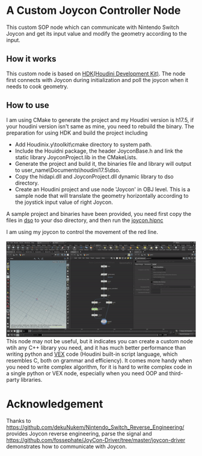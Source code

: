 # A Custom Joycon Controller Node
This custom SOP node which can communicate with Nintendo Switch Joycon and get its input value and modify the geometry according to the input.

## How it works
This custom node is based on [HDK(Houdini Development Kit)](https://www.sidefx.com/docs/hdk/). The node first connects with Joycon during initialization and poll the joycon when it needs to cook geometry.

## How to use
I am using CMake to generate the project and my Houdini version is h17.5, if your houdini version isn't same as mine, you need to rebuild the binary. 
The preparation for using HDK and build the project including 

* Add Houdinix.y\toolkit\cmake directory to system path.
* Include the Houidni package, the header JoyconBase.h and link the static library JoyconProject.lib in the CMakeLists.
* Generate the project and build it, the binaries file and library will output to user_name\Documents\houdini17.5\dso.
* Copy the hidapi.dll and JoyconProject.dll dynamic library to dso directory.
* Create an Houdini project and use node 'Joycon' in OBJ level. This is a sample node that will translate the geometry horizontally according to the joystick input value of right Joycon.

A sample project and binaries have been provided, you need first copy the files in [dso](/Houdini_Project/Plugins/Joycon_Custom_Node/dso) to your dso directory, and then run the [joycon.hipnc](/Houdini_Project/Plugins/Joycon_Custom_Node/joycon.hipnc)

I am using my joycon to control the movement of the red line.<br /><br />
![joycon_plugin](/Houdini_Project/Plugins/Joycon_Custom_Node/joycon_plugin.gif)
<br />
This node may not be useful, but it indicates you can create a custom node wtih any C++ library you need, and it has much better performance than writing python and [VEX](https://www.sidefx.com/docs/houdini/vex/index.html) code (Houdini built-in script language, which resembles C, both on grammar and efficiency). It comes more handy when you need to write complex algorithm, for it is hard to write complex code in a single python or VEX node, especially when you need OOP and third-party libraries.


# Acknowledgement
Thanks to https://github.com/dekuNukem/Nintendo_Switch_Reverse_Engineering/ provides Joycon reverse engineering, parse the signal
and https://github.com/fossephate/JoyCon-Driver/tree/master/joycon-driver demonstrates how to communicate with Joycon. 
